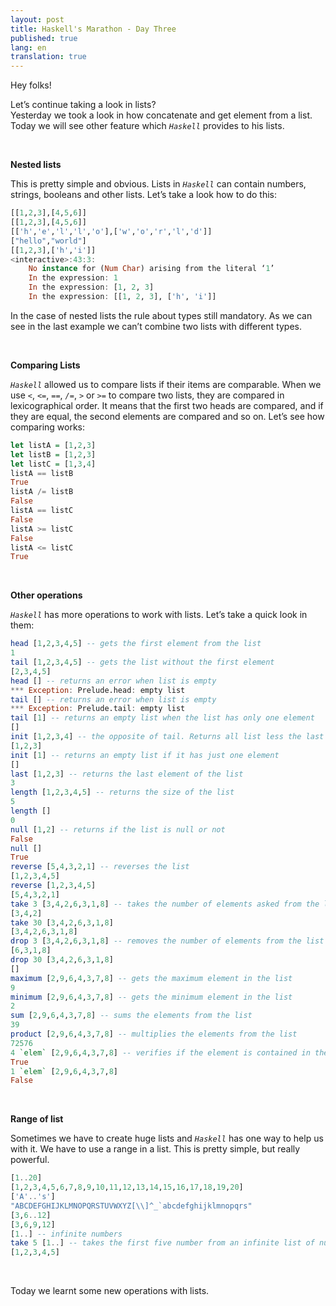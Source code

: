 ```yaml
---
layout: post
title: Haskell's Marathon - Day Three
published: true
lang: en
translation: true
---
```


Hey folks!


Let’s continue taking a look in lists?  
Yesterday we took a look in how concatenate and get element from a list. Today we will see other feature which *`Haskell`* provides to his lists.
<!--more-->
<br />

**Nested lists**

This is pretty simple and obvious. Lists in *`Haskell`* can contain numbers, strings, booleans and other lists.
Let’s take a look how to do this:
```haskell
[[1,2,3],[4,5,6]]
[[1,2,3],[4,5,6]]
[['h','e','l','l','o'],['w','o','r','l','d']]
["hello","world"]
[[1,2,3],['h','i']]
<interactive>:43:3:
    No instance for (Num Char) arising from the literal ‘1’
    In the expression: 1
    In the expression: [1, 2, 3]
    In the expression: [[1, 2, 3], ['h', 'i']]
```
In the case of nested lists the rule about types still mandatory. As we can see in the last example we can’t combine two lists with different types.

<br />

**Comparing Lists**

*`Haskell`* allowed us to compare lists if their items are comparable. When we use *`<`*, *`<=`*, *`==`*, *`/=`*, *`>`* or *`>=`* to compare two lists, they are compared in lexicographical order. It means that the first two heads are compared, and if they are equal, the second elements are compared and so on.
Let’s see how comparing works:
```haskell
let listA = [1,2,3]
let listB = [1,2,3]
let listC = [1,3,4]
listA == listB
True
listA /= listB
False
listA == listC
False
listA >= listC
False
listA <= listC
True
```
<br />

**Other operations**

*`Haskell`* has more operations to work with lists. Let’s take a quick look in them:
```haskell
head [1,2,3,4,5] -- gets the first element from the list
1
tail [1,2,3,4,5] -- gets the list without the first element
[2,3,4,5]
head [] -- returns an error when list is empty
*** Exception: Prelude.head: empty list
tail [] -- returns an error when list is empty
*** Exception: Prelude.tail: empty list
tail [1] -- returns an empty list when the list has only one element
[]
init [1,2,3,4] -- the opposite of tail. Returns all list less the last element
[1,2,3]
init [1] -- returns an empty list if it has just one element
[]
last [1,2,3] -- returns the last element of the list
3
length [1,2,3,4,5] -- returns the size of the list
5
length []
0
null [1,2] -- returns if the list is null or not
False
null []
True
reverse [5,4,3,2,1] -- reverses the list
[1,2,3,4,5]
reverse [1,2,3,4,5]
[5,4,3,2,1]
take 3 [3,4,2,6,3,1,8] -- takes the number of elements asked from the list
[3,4,2]
take 30 [3,4,2,6,3,1,8]
[3,4,2,6,3,1,8]
drop 3 [3,4,2,6,3,1,8] -- removes the number of elements from the list
[6,3,1,8]
drop 30 [3,4,2,6,3,1,8]
[]
maximum [2,9,6,4,3,7,8] -- gets the maximum element in the list
9
minimum [2,9,6,4,3,7,8] -- gets the minimum element in the list
2
sum [2,9,6,4,3,7,8] -- sums the elements from the list
39
product [2,9,6,4,3,7,8] -- multiplies the elements from the list
72576
4 `elem` [2,9,6,4,3,7,8] -- verifies if the element is contained in the list
True
1 `elem` [2,9,6,4,3,7,8]
False
```
<br />

**Range of list**

Sometimes we have to create huge lists and *`Haskell`* has one way to help us with it. We have to use a range in a list. This is pretty simple, but really powerful.
```haskell
[1..20]
[1,2,3,4,5,6,7,8,9,10,11,12,13,14,15,16,17,18,19,20]
['A'..'s']
"ABCDEFGHIJKLMNOPQRSTUVWXYZ[\\]^_`abcdefghijklmnopqrs"
[3,6..12]
[3,6,9,12]
[1..] -- infinite numbers
take 5 [1..] -- takes the first five number from an infinite list of numbers
[1,2,3,4,5]
```
<br />

Today we learnt some new operations with lists.
